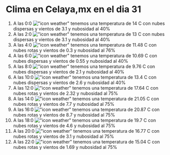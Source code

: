 # Clima en Celaya,mx en el dia 31

1. A las 0:0 !["icon weather"](http://openweathermap.org/img/w/03n.png) tenemos una temperatura de 14 C con nubes dispersas y  vientos de 3.1 y nubosidad al 40%
1. A las 2:0 !["icon weather"](http://openweathermap.org/img/w/03n.png) tenemos una temperatura de 13 C con nubes dispersas y  vientos de 3.1 y nubosidad al 40%
1. A las 4:0 !["icon weather"](http://openweathermap.org/img/w/04n.png) tenemos una temperatura de 11.48 C con nubes rotas y  vientos de 0.3 y nubosidad al 76%
1. A las 6:0 !["icon weather"](http://openweathermap.org/img/w/03n.png) tenemos una temperatura de 10.69 C con nubes dispersas y  vientos de 0.55 y nubosidad al 40%
1. A las 8:0 !["icon weather"](http://openweathermap.org/img/w/03d.png) tenemos una temperatura de 9.76 C con nubes dispersas y  vientos de 2.1 y nubosidad al 40%
1. A las 10:0 !["icon weather"](http://openweathermap.org/img/w/03d.png) tenemos una temperatura de 13.4 C con nubes dispersas y  vientos de 2.6 y nubosidad al 40%
1. A las 12:0 !["icon weather"](http://openweathermap.org/img/w/04d.png) tenemos una temperatura de 17.64 C con nubes rotas y  vientos de 2.32 y nubosidad al 75%
1. A las 14:0 !["icon weather"](http://openweathermap.org/img/w/04d.png) tenemos una temperatura de 21.05 C con nubes rotas y  vientos de 7.7 y nubosidad al 75%
1. A las 16:0 !["icon weather"](http://openweathermap.org/img/w/04d.png) tenemos una temperatura de 20.87 C con nubes rotas y  vientos de 8.7 y nubosidad al 75%
1. A las 18:0 !["icon weather"](http://openweathermap.org/img/w/04d.png) tenemos una temperatura de 19.7 C con nubes rotas y  vientos de 4.6 y nubosidad al 75%
1. A las 20:0 !["icon weather"](http://openweathermap.org/img/w/04n.png) tenemos una temperatura de 16.77 C con nubes rotas y  vientos de 3.1 y nubosidad al 75%
1. A las 22:0 !["icon weather"](http://openweathermap.org/img/w/04n.png) tenemos una temperatura de 15.04 C con nubes rotas y  vientos de 1.69 y nubosidad al 75%
